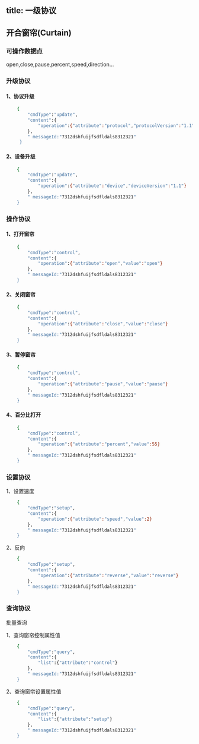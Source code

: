 title: 一级协议
---

## 开合窗帘(Curtain)

### 可操作数据点

open,close,pause,percent,speed,direction...

### 升级协议

#### 1、协议升级

``` bash
    {
        "cmdType":"update",
        "content":{
            "operation":{"attribute":"protocol","protocolVersion":"1.1"}
        },
        " messageId:"7312dshfuijfsdfldals8312321"
     }
```

#### 2、设备升级

``` bash
    {
        "cmdType":"update",
        "content":{
            "operation":{"attribute":"device","deviceVersion":"1.1"}
        },
        " messageId:"7312dshfuijfsdfldals8312321"
    }
```

### 操作协议

#### 1、打开窗帘

``` bash
    {
        "cmdType":"control",
        "content":{
            "operation":{"attribute":"open","value":"open"}
        },
        " messageId:"7312dshfuijfsdfldals8312321"
    }
```

#### 2、关闭窗帘

``` bash
    {
        "cmdType":"control",
        "content":{
            "operation":{"attribute":"close","value":"close"}
        },
        " messageId:"7312dshfuijfsdfldals8312321"
    }
```

#### 3、暂停窗帘

``` bash
    {
        "cmdType":"control",
        "content":{
            "operation":{"attribute":"pause","value":"pause"}
        },
        " messageId:"7312dshfuijfsdfldals8312321"
    }
```

#### 4、百分比打开

``` bash
    {
        "cmdType":"control",
        "content":{
            "operation":{"attribute":"percent","value":55}
        },
        " messageId:"7312dshfuijfsdfldals8312321"
    }
```

### 设置协议

1、设置速度

``` bash
    {
        "cmdType":"setup",
        "content":{
            "operation":{"attribute":"speed","value":2}
        },
        " messageId:"7312dshfuijfsdfldals8312321"
    }
```

2、反向

``` bash
    {
        "cmdType":"setup",
        "content":{
            "operation":{"attribute":"reverse","value":"reverse"}
        },
        " messageId:"7312dshfuijfsdfldals8312321"
    }
```

### 查询协议

批量查询

1、查询窗帘控制属性值

``` bash
    {
        "cmdType":"query",
        "content":{
            "list":{"attribute":"control"}
        },
        " messageId:"7312dshfuijfsdfldals8312321"
    }
```

2、查询窗帘设置属性值

``` bash
    {
        "cmdType":"query",
        "content":{
            "list":{"attribute":"setup"}
        },
        " messageId:"7312dshfuijfsdfldals8312321"
    }
```


